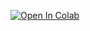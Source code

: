 [![Open In Colab](https://colab.research.google.com/assets/colab-badge.svg)]([https://colab.research.google.com/github/chloejeannin/YOLOBee/blob/main/notebook/beesdetection.ipynb])

